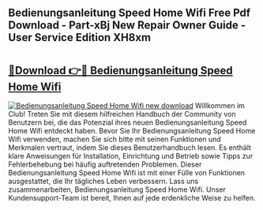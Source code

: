 ## Bedienungsanleitung Speed Home Wifi Free Pdf Download - Part-xBj New Repair Owner Guide - User Service Edition XH8xm

# <h2><a href="http://df647m.blite.top/?on=Bedienungsanleitung+Speed+Home+Wifi">🔗Download 👉🔴 Bedienungsanleitung Speed Home Wifi</a></h2>

[![Bedienungsanleitung Speed Home Wifi new download](https://i.imgur.com/lujVjoI.png)](http://df647m.blite.top/?on=Bedienungsanleitung+Speed+Home+Wifi)
Willkommen im Club! Treten Sie mit diesem hilfreichen Handbuch der Community von Benutzern bei, die das Potenzial ihres neuen Bedienungsanleitung Speed Home Wifi entdeckt haben. Bevor Sie Ihr Bedienungsanleitung Speed Home Wifi verwenden, machen Sie sich bitte mit seinen Funktionen und Merkmalen vertraut, indem Sie dieses Benutzerhandbuch lesen. Es enthält klare Anweisungen für Installation, Einrichtung und Betrieb sowie Tipps zur Fehlerbehebung bei häufig auftretenden Problemen. Dieser Bedienungsanleitung Speed Home Wifi ist mit einer Fülle von Funktionen ausgestattet, die Ihr tägliches Leben verbessern. Lass uns zusammenarbeiten, Bedienungsanleitung Speed Home Wifi. Unser Kundensupport-Team ist bereit, Ihnen auf jede erdenkliche Weise zu helfen.
